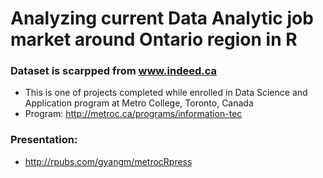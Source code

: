 # Analyzing current Data Analytic job market around Ontario region in R
### Dataset is scarpped from www.indeed.ca
- This is one of projects completed while enrolled in Data Science and Application program at Metro College, Toronto, Canada
- Program: http://metroc.ca/programs/information-tec

### Presentation:
- http://rpubs.com/gyangm/metrocRpress
